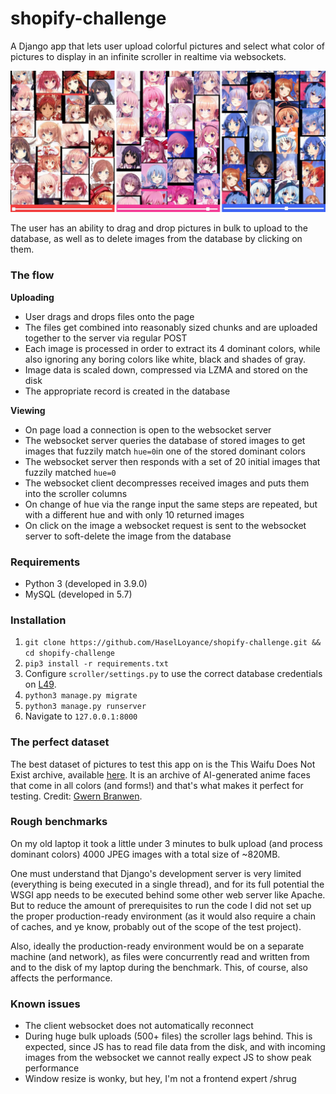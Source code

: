 # shopify-challenge
A Django app that lets user upload colorful pictures and select what color of pictures to display in an infinite scroller in realtime via websockets.

![demo](demo.png)

The user has an ability to drag and drop pictures in bulk to upload to the database, as well as to delete images from the database by clicking on them.

### The flow
**Uploading**
- User drags and drops files onto the page
- The files get combined into reasonably sized chunks and are uploaded together to the server via regular POST
- Each image is processed in order to extract its 4 dominant colors, while also ignoring any boring colors like white, black and shades of gray.
- Image data is scaled down, compressed via LZMA and stored on the disk
- The appropriate record is created in the database

**Viewing**
- On page load a connection is open to the websocket server
- The websocket server queries the database of stored images to get images that fuzzily match `hue=0`in one of the stored dominant colors
- The websocket server then responds with a set of 20 initial images that fuzzily matched `hue=0`
- The websocket client decompresses received images and puts them into the scroller columns
- On change of hue via the range input the same steps are repeated, but with a different hue and with only 10 returned images
- On click on the image a websocket request is sent to the websocket server to soft-delete the image from the database

### Requirements
- Python 3 (developed in 3.9.0)
- MySQL (developed in 5.7)

### Installation
1. `git clone https://github.com/HaselLoyance/shopify-challenge.git && cd shopify-challenge`
2. `pip3 install -r requirements.txt`
3. Configure `scroller/settings.py` to use the correct database credentials on [L49](https://github.com/HaselLoyance/shopify-challenge/blob/main/scroller/settings.py#L49).
4. `python3 manage.py migrate`
5. `python3 manage.py runserver`
6.  Navigate to `127.0.0.1:8000`

### The perfect dataset
The best dataset of pictures to test this app on is the This Waifu Does Not Exist archive, available [here](https://www.gwern.net/TWDNE#downloads). It is an archive of AI-generated anime faces that come in all colors (and forms!) and that's what makes it perfect for testing. Credit: [Gwern Branwen](https://www.gwern.net/index).

### Rough benchmarks
On my old laptop it took a little under 3 minutes to bulk upload (and process dominant colors) 4000 JPEG images with a total size of ~820MB.

One must understand that Django's development server is very limited (everything is being executed in a single thread), and for its full potential the WSGI app needs to be executed behind some other web server like Apache. But to reduce the amount of prerequisites to run the code I did not set up the proper production-ready environment (as it would also require a chain of caches, and ye know, probably out of the scope of the test project).

Also, ideally the production-ready environment would be on a separate machine (and network), as files were concurrently read and written from and to the disk of my laptop during the benchmark. This, of course, also affects the performance.

### Known issues
- The client websocket does not automatically reconnect
- During huge bulk uploads (500+ files) the scroller lags behind. This is expected, since JS has to read file data from the disk, and with incoming images from the websocket we cannot really expect JS to show peak performance
- Window resize is wonky, but hey, I'm not a frontend expert /shrug
